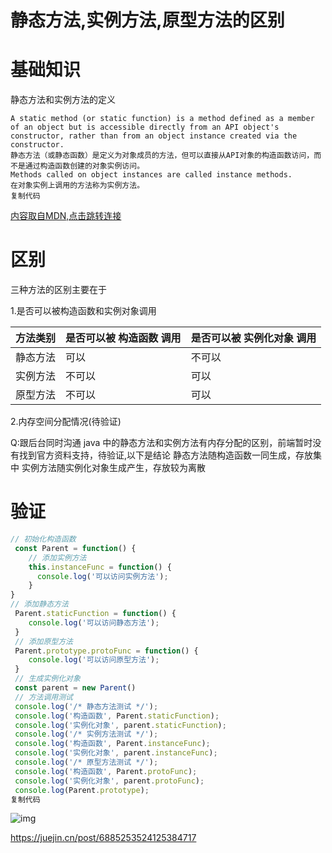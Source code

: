 # 静态方法,实例方法,原型方法的区别

# 基础知识

静态方法和实例方法的定义

```
A static method (or static function) is a method defined as a member of an object but is accessible directly from an API object's constructor, rather than from an object instance created via the constructor.
静态方法（或静态函数）是定义为对象成员的方法，但可以直接从API对象的构造函数访问，而不是通过构造函数创建的对象实例访问。
Methods called on object instances are called instance methods.
在对象实例上调用的方法称为实例方法。
复制代码
```

[内容取自MDN,点击跳转连接](https://developer.mozilla.org/zh-CN/docs/Glossary/Static_method)

# 区别

三种方法的区别主要在于

1.是否可以被构造函数和实例对象调用

| 方法类别 | 是否可以被 构造函数 调用 | 是否可以被 实例化对象 调用 |
| -------- | ------------------------ | -------------------------- |
| 静态方法 | 可以                     | 不可以                     |
| 实例方法 | 不可以                   | 可以                       |
| 原型方法 | 不可以                   | 可以                       |

2.内存空间分配情况(待验证)

Q:跟后台同时沟通 java 中的静态方法和实例方法有内存分配的区别，前端暂时没有找到官方资料支持，待验证,以下是结论 静态方法随构造函数一同生成，存放集中 实例方法随实例化对象生成产生，存放较为离散

# 验证

```javascript
// 初始化构造函数
 const Parent = function() {
 	// 添加实例方法
	this.instanceFunc = function() {
	  console.log('可以访问实例方法');
	}
}
// 添加静态方法
 Parent.staticFunction = function() {
    console.log('可以访问静态方法');
 }
 // 添加原型方法
 Parent.prototype.protoFunc = function() {
    console.log('可以访问原型方法');
 }
 // 生成实例化对象
 const parent = new Parent()
 // 方法调用测试
 console.log('/* 静态方法测试 */');
 console.log('构造函数', Parent.staticFunction);
 console.log('实例化对象', parent.staticFunction);
 console.log('/* 实例方法测试 */');
 console.log('构造函数', Parent.instanceFunc);
 console.log('实例化对象', parent.instanceFunc);
 console.log('/* 原型方法测试 */');
 console.log('构造函数', Parent.protoFunc);
 console.log('实例化对象', parent.protoFunc);
 console.log(Parent.prototype);
复制代码
```

![img](https://p1-juejin.byteimg.com/tos-cn-i-k3u1fbpfcp/c1bf110209784c0ab21b6e71afe12b26~tplv-k3u1fbpfcp-watermark.image)

https://juejin.cn/post/6885253524125384717